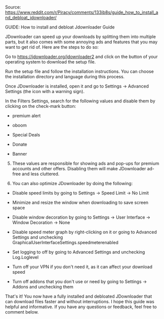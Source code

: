 Source: https://www.reddit.com/r/Piracy/comments/133ib8s/guide_how_to_install_and_debloat_jdownloader/

GUIDE: How to install and debloat Jdownloader
Guide

JDownloader can speed up your downloads by splitting them into multiple parts, but it also comes with some annoying ads and features that you may want to get rid of. Here are the steps to do so:

  Go to https://jdownloader.org/jdownloader2 and click on the button of your operating system to download the setup file.

  Run the setup file and follow the installation instructions. You can choose the installation directory and language during this process.

  Once JDownloader is installed, open it and go to Settings -> Advanced Settings (the icon with a warning sign).

  In the Filters Settings, search for the following values and disable them by clicking on the check-mark button:

- premium alert

- oboom

- Special Deals

- Donate

- Banner

5. These values are responsible for showing ads and pop-ups for premium accounts and other offers. Disabling them will make JDownloader ad-free and less cluttered.

6. You can also optimize JDownloader by doing the following:

- Disable speed limits by going to Settings -> Speed Limit -> No Limit

- Minimize and resize the window when downloading to save screen space

- Disable window decoration by going to Settings -> User Interface -> Window Decoration -> None

- Disable speed meter graph by right-clicking on it or going to Advanced Settings and unchecking GraphicalUserInterfaceSettings.speedmeterenabled

- Set logging to off by going to Advanced Settings and unchecking Log.Loglevel

- Turn off your VPN if you don't need it, as it can affect your download speed

- Turn off addons that you don't use or need by going to Settings -> Addons and unchecking them

That's it! You now have a fully installed and debloated JDownloader that can download files faster and without interruptions. I hope this guide was helpful and informative. If you have any questions or feedback, feel free to comment below.
